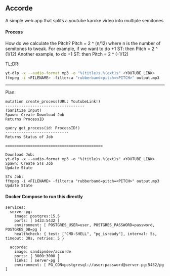 ## Accorde
A simple web app that splits a youtube karoke video into multiple semitones

#### Process

How do we calculate the Pitch?
Pitch = 2 ^ (n/12) where n is the number of semitones to tweak.
For example, if we want to do +1 ST: then Pitch = 2 ^ (1/12)
Another example, to do +1 ST: then Pitch = 2 ^ (-1/12)

TL;DR:
```bash
yt-dlp -x --audio-format mp3 -o "%(title)s.%(ext)s" <YOUTUBE_LINK>
ffmpeg -i <FILENAME> -filter:a "rubberband=pitch=<PITCH>" output.mp3
```

---

Plan:

```
mutation create_process(URL: YoutubeLink!)
-----------------------------------
(Sanitize Input)
Spawn: Create Download Job
Returns ProcessID

query get_process(id: ProcessID!)
----------------------------
Returns Status of Job

===========================================

Download Job:
yt-dlp -x --audio-format mp3 -o "%(title)s.%(ext)s" <YOUTUBE_LINK>
Spawn: Create STs Job
Update State

STs Job:
ffmpeg -i <FILENAME> -filter:a "rubberband=pitch=<PITCH>" output.mp3
Update State
```

#### Docker Compose to run this directly
```
services:
  server-pg:
    image: postgres:15.5
    ports: [ 5433:5432 ]
    environment: [ POSTGRES_USER=user, POSTGRES_PASSWORD=password, POSTGRES_DB=pg ]
    healthcheck: { test: ["CMD-SHELL", "pg_isready"], interval: 5s, timeout: 30s, retries: 5 }

  accorde:
    image: sandipndev/accorde
    ports: [ 3000:3000 ]
    links: [ server-pg ]
    environment: [ PG_CON=postgresql://user:password@server-pg:5432/pg ]
```
